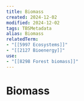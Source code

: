 ```yaml
---
title: Biomass
created: 2024-12-02
modified: 2024-12-02
tags: TBSMetadata
alias: Biomass
relatedTerm:
- "[[5997 Ecosystems]]"
- "[[2127 Bioenergy]]"
use:
- "[[8298 Forest biomass]]"
---
```

# Biomass
